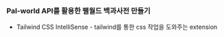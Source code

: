 ### Pal-world API를 활용한 팰월드 백과사전 만들기

- Tailwind CSS IntelliSense - tailwind를 통한 css 작업을 도와주는 extension
